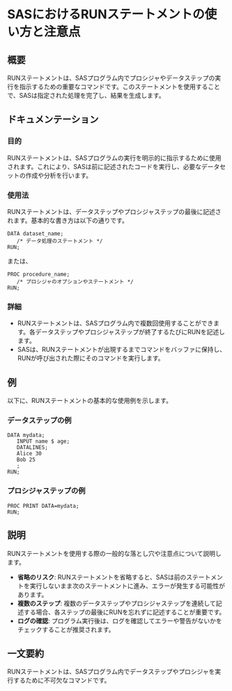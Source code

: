 <!--
Meta Description: # SASにおけるRUNステートメントの使い方と注意点 ## 概要 RUNステートメントは、SASプログラム内でプロシジャやデータステップの実行を指示するための重要なコマンドです。このステートメントを使用することで、SASは指定された処理を完了し、結果を生成します。 ## ドキュメンテーション ##...
Meta Keywords: runステートメントは, sas, run, data, proc
-->

# SASにおけるRUNステートメントの使い方と注意点

## 概要
RUNステートメントは、SASプログラム内でプロシジャやデータステップの実行を指示するための重要なコマンドです。このステートメントを使用することで、SASは指定された処理を完了し、結果を生成します。

## ドキュメンテーション
### 目的
RUNステートメントは、SASプログラムの実行を明示的に指示するために使用されます。これにより、SASは前に記述されたコードを実行し、必要なデータセットの作成や分析を行います。

### 使用法
RUNステートメントは、データステップやプロシジャステップの最後に記述されます。基本的な書き方は以下の通りです。

```sas
DATA dataset_name;
   /* データ処理のステートメント */
RUN;
```

または、

```sas
PROC procedure_name;
   /* プロシジャのオプションやステートメント */
RUN;
```

### 詳細
- RUNステートメントは、SASプログラム内で複数回使用することができます。各データステップやプロシジャステップが終了するたびにRUNを記述します。
- SASは、RUNステートメントが出現するまでコマンドをバッファに保持し、RUNが呼び出された際にそのコマンドを実行します。

## 例
以下に、RUNステートメントの基本的な使用例を示します。

### データステップの例
```sas
DATA mydata;
   INPUT name $ age;
   DATALINES;
   Alice 30
   Bob 25
   ;
RUN;
```

### プロシジャステップの例
```sas
PROC PRINT DATA=mydata;
RUN;
```

## 説明
RUNステートメントを使用する際の一般的な落とし穴や注意点について説明します。

- **省略のリスク**: RUNステートメントを省略すると、SASは前のステートメントを実行しないまま次のステートメントに進み、エラーが発生する可能性があります。
- **複数のステップ**: 複数のデータステップやプロシジャステップを連続して記述する場合、各ステップの最後にRUNを忘れずに記述することが重要です。
- **ログの確認**: プログラム実行後は、ログを確認してエラーや警告がないかをチェックすることが推奨されます。

## 一文要約
RUNステートメントは、SASプログラム内でデータステップやプロシジャを実行するために不可欠なコマンドです。